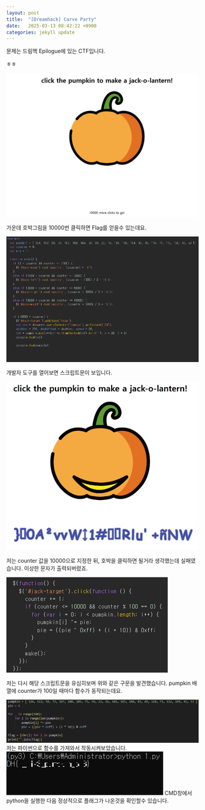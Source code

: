 ```yaml
---
layout: post
title:  "[Dreamhack] Carve Party"
date:   2025-03-13 08:42:22 +0900
categories: jekyll update
---
```

<p>문제는 드림핵 Epilogue에 있는 CTF입니다.</p>
<p>ㅎㅎ</p>
<img src="/assets/images/p1.PNG">
<p>가운데 호박그림을 10000번 클릭하면 Flag를 얻을수 있는데요.</p>
<img src="/assets/images/p2.PNG">
<p>개발자 도구를 열어보면 스크립트문이 보입니다.</p>
<img src="/assets/images/p3.PNG">
<p>저는 counter 값을 10000으로 지정한 뒤, 호박을 클릭하면 될거라 생각했는데 실패였습니다. 이상한 문자가 출력되버렸죠.</p>
<img src="/assets/images/p4.PNG">
<p>저는 다시 해당 스크립트문을 유심히보며 위와 같은 구문을 발견했습니다. pumpkin 배열에 counter가 100일 때마다 함수가 동작되는데요.</p>
<img src="/assets/images/p5.PNG">
저는 파이썬으로 함수를 가져와서 작동시켜보았습니다.
<img src="/assets/images/p6.PNG">
CMD창에서 python을 실행한 다음 정상적으로 플래그가 나온것을 확인할수 있습니다.
